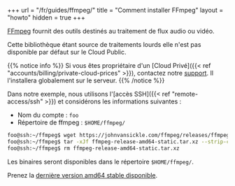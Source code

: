 +++
url = "/fr/guides/ffmpeg/"
title = "Comment installer FFmpeg"
layout = "howto"
hidden = true
+++

[FFmpeg](https://www.ffmpeg.org/) fournit des outils destinés au traitement de flux audio ou vidéo.

Cette bibliothèque étant source de traitements lourds elle n'est pas disponible par défaut sur le Cloud Public.

{{% notice info %}}
Si vous êtes propriétaire d'un [Cloud Privé]({{< ref "accounts/billing/private-cloud-prices" >}}), contactez notre [support](https://admin.alwaysdata.com/support/add/). Il l'installera globalement sur le serveur.
{{% /notice %}}

Dans notre exemple, nous utilisons l'[accès SSH]({{< ref "remote-access/ssh" >}}) et considérons les informations suivantes :

- Nom du compte : `foo`
- Répertoire de ffmpeg : `$HOME/ffmpeg/`

```sh
foo@ssh:~/ffmpeg$ wget https://johnvansickle.com/ffmpeg/releases/ffmpeg-release-amd64-static.tar.xz
foo@ssh:~/ffmpeg$ tar -xJf ffmpeg-release-amd64-static.tar.xz --strip-components=1
foo@ssh:~/ffmpeg$ rm ffmpeg-release-amd64-static.tar.xz
```

Les binaires seront disponibles dans le répertoire `$HOME/ffmpeg/`.

Prenez la [dernière version amd64 stable disponible](https://johnvansickle.com/ffmpeg/).
